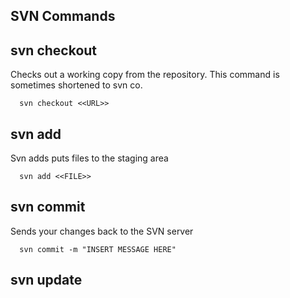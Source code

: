 ## SVN Commands

## svn checkout
Checks out a working copy from the repository. This command is sometimes shortened to svn co.
 
```linux
  svn checkout <<URL>>
```   
  
  
  
## svn add
Svn adds puts files to the staging area

```linux
  svn add <<FILE>>
```   



## svn commit
Sends your changes back to the SVN server

```linux
  svn commit -m "INSERT MESSAGE HERE"
```   



## svn update
